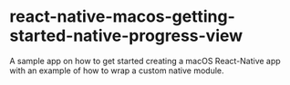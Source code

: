 # react-native-macos-getting-started-native-progress-view
A sample app on how to get started creating a macOS React-Native app with an example of how to wrap a custom native module.
